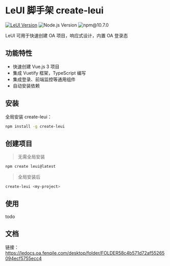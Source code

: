 # LeUI 脚手架 create-leui

[![LeUI Version](https://img.shields.io/badge/LeUI-v0.0.1-blue.svg?style=flat-square)](https://ledocs.oa.fenqile.com/desktop/folder/FOLDER58c4b571d72af55265094ecf5755ecc4) ![Node.js Version](https://img.shields.io/badge/node-v18.20.3-brightgreen.svg?style=flat-square) ![npm@10.7.0](https://img.shields.io/badge/npm-v10.7.0-red)

LeUI 可用于快速创建 OA 项目，响应式设计，内置 OA 登录态

## 功能特性

- 快速创建 Vue.js 3 项目
- 集成 Vuetify 框架，TypeScript 编写
- 集成登录、前端监控等通用组件
- 自动安装依赖

## 安装

全局安装 create-leui：

```sh
npm install -g create-leui
```

##  创建项目

> 无需全局安装 
```sh
npm create leui@latest
```

> 全局安装后

```sh
create-leui <my-project>
```

## 使用
todo

## 文档
链接：https://ledocs.oa.fenqile.com/desktop/folder/FOLDER58c4b571d72af55265094ecf5755ecc4

